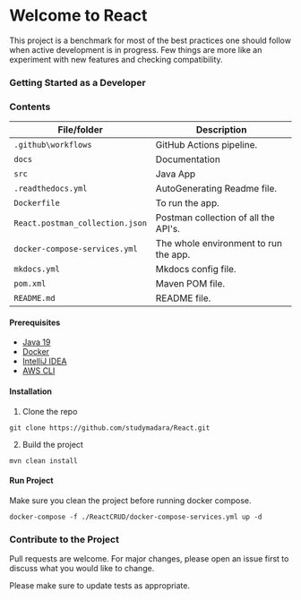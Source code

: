# Welcome to React

This project is a benchmark for most of the best practices one should follow when active development is in progress. Few
things are more like an experiment with new features and checking compatibility.

### Getting Started as a Developer

### Contents

| File/folder                     | Description                           |
|---------------------------------|---------------------------------------|
| `.github\workflows`             | GitHub Actions pipeline.              |
| `docs`                          | Documentation                         |
| `src`                           | Java App                              |
| `.readthedocs.yml`              | AutoGenerating Readme file.           |
| `Dockerfile`                    | To run the app.                       |
| `React.postman_collection.json` | Postman collection of all the API's.  |
| `docker-compose-services.yml`   | The whole environment to run the app. |
| `mkdocs.yml`                    | Mkdocs config file.                   |
| `pom.xml`                       | Maven POM file.                       |
| `README.md`                     | README file.                          |

#### Prerequisites

- [Java 19](https://www.oracle.com/java/technologies/downloads/)
- [Docker](https://www.docker.com/)
- [IntelliJ IDEA](https://www.jetbrains.com/idea/)
- [AWS CLI](https://docs.aws.amazon.com/cli/latest/userguide/getting-started-install.html)

#### Installation

1. Clone the repo

```
git clone https://github.com/studymadara/React.git
```

2. Build the project

```
mvn clean install
```

#### Run Project

Make sure you clean the project before running docker compose.

````
docker-compose -f ./ReactCRUD/docker-compose-services.yml up -d
````

### Contribute to the Project

Pull requests are welcome. For major changes, please open an issue first
to discuss what you would like to change.

Please make sure to update tests as appropriate.

